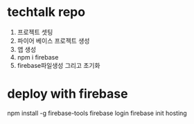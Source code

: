 # techtalk repo
1. 프로젝트 셋팅
2. 파이어 베이스 프로젝트 생성
3. 앱 생성
4. npm i firebase
5. firebase파일생성 그리고 초기화

# deploy with firebase
npm install -g firebase-tools
firebase login
firebase init hosting